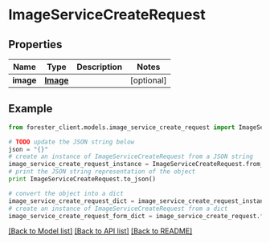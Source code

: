 # ImageServiceCreateRequest


## Properties

Name | Type | Description | Notes
------------ | ------------- | ------------- | -------------
**image** | [**Image**](.md) |  | [optional] 

## Example

```python
from forester_client.models.image_service_create_request import ImageServiceCreateRequest

# TODO update the JSON string below
json = "{}"
# create an instance of ImageServiceCreateRequest from a JSON string
image_service_create_request_instance = ImageServiceCreateRequest.from_json(json)
# print the JSON string representation of the object
print ImageServiceCreateRequest.to_json()

# convert the object into a dict
image_service_create_request_dict = image_service_create_request_instance.to_dict()
# create an instance of ImageServiceCreateRequest from a dict
image_service_create_request_form_dict = image_service_create_request.from_dict(image_service_create_request_dict)
```
[[Back to Model list]](../README.md#documentation-for-models) [[Back to API list]](../README.md#documentation-for-api-endpoints) [[Back to README]](../README.md)



